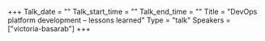 +++
Talk_date = ""
Talk_start_time = ""
Talk_end_time = ""
Title = "DevOps platform development – lessons learned"
Type = "talk"
Speakers = ["victoria-basarab"]
+++


